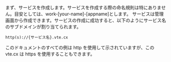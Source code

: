 まず、サービスを作成します。サービスを作成する際の命名規則は特にありません。目安としては、work-[your-name]-[appname]とします。
サービスは管理画面から作成できます。サービスの作成に成功すると、以下のようにサービス名のサブドメインが割り当てられます。

```
http(s)://{サービス名}.vte.cx
```

このドキュメントのすべての例は http を使用して示されていますが、この vte.cx は https を使用することもできます。
